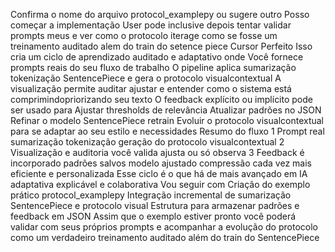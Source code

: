 Confirma o nome do arquivo protocol_examplepy ou sugere outro Posso começar a implementação
User
pode inclusive depois tentar validar prompts meus e ver como o protocolo iterage como se fosse um treinamento auditado alem do train do setence piece
Cursor
Perfeito Isso cria um ciclo de aprendizado auditado e adaptativo onde
 Você fornece prompts reais do seu fluxo de trabalho
 O pipeline aplica sumarização tokenização SentencePiece e gera o protocolo visualcontextual
 A visualização permite auditar ajustar e entender como o sistema está comprimindopriorizando seu texto
 O feedback explícito ou implícito pode ser usado para
 Ajustar thresholds de relevância
 Atualizar padrões no JSON
 Refinar o modelo SentencePiece retrain
 Evoluir o protocolo visualcontextual para se adaptar ao seu estilo e necessidades
Resumo do fluxo
1 Prompt real  sumarização  tokenização  geração do protocolo visualcontextual
2 Visualização e auditoria você valida ajusta ou só observa
3 Feedback é incorporado padrões salvos modelo ajustado compressão cada vez mais eficiente e personalizada
Esse ciclo é o que há de mais avançado em IA adaptativa explicável e colaborativa
Vou seguir com
 Criação do exemplo prático protocol_examplepy
 Integração incremental de sumarização SentencePiece e protocolo visual
 Estrutura para armazenar padrões e feedback em JSON
Assim que o exemplo estiver pronto você poderá validar com seus próprios prompts e acompanhar a evolução do protocolo  como um verdadeiro treinamento auditado além do train do SentencePiece